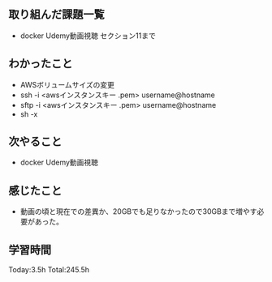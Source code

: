 ## 取り組んだ課題一覧
- docker Udemy動画視聴 セクション11まで
## わかったこと
- AWSボリュームサイズの変更
- ssh -i <awsインスタンスキー .pem> username@hostname
- sftp -i <awsインスタンスキー .pem> username@hostname
- sh -x <shell file>
  
## 次やること
- docker Udemy動画視聴
  
## 感じたこと
- 動画の頃と現在での差異か、20GBでも足りなかったので30GBまで増やす必要があった。
  
## 学習時間
Today:3.5h
Total:245.5h
